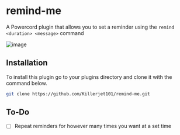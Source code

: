 # remind-me
A Powercord plugin that allows you to set a reminder using the `remind <duration> <message>` command

![image](https://user-images.githubusercontent.com/72281779/169717127-b8bac70f-a9e6-4c38-96c0-0cac0a2ea24e.jpg)


## Installation
To install this plugin go to your plugins directory and clone it with the command below.

```bash
git clone https://github.com/Killerjet101/remind-me.git
```

## To-Do
- [ ] Repeat reminders for however many times you want at a set time